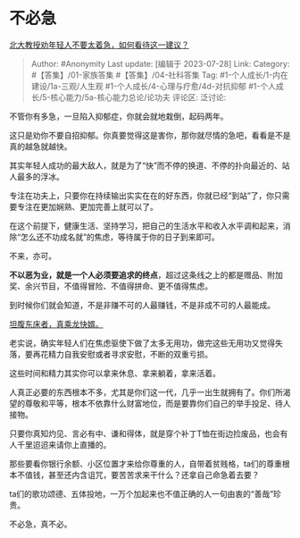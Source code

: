 # 不必急
[北大教授劝年轻人不要太着急，如何看待这一建议？](https://www.zhihu.com/question/614209889/answer/3139623082)

> Author: #Anonymity
> Last update: [编辑于 2023-07-28]
> Link:
> Category: #【答集】/01-家族答集 #【答集】/04-社科答集
> Tag: #1-个人成长/1-内在建设/1a-三观/人生观 #1-个人成长/4-心理与疗愈/4d-对抗抑郁 #1-个人成长/5-核心能力/5a-核心能力总论/论功夫 
> 评论区:
> 泛讨论:

不管你有多急，一旦陷入抑郁症，你就会就地栽倒，起码两年。

这只是劝你不要自招抑郁。你真要觉得这是害你，那你就尽情的急吧，看看是不是真的越急就越快。

其实年轻人成功的最大敌人，就是为了“快”而不停的换道、不停的扑向最近的、站人最多的浮冰。

专注在功夫上，只要你在持续输出实实在在的好东西，你就已经“到站”了，你只需要专注在更加娴熟、更加完善上就可以了。

在这个前提下，健康生活、坚持学习，把自己的生活水平和收入水平调和起来，消除“怎么还不功成名就”的焦虑，等待属于你的日子到来即可。

不来，亦可。

**不以恶为业，就是一个人必须要追求的终点**，超过这条线之上的都是赠品、附加奖、余兴节目，不值得冒险、不值得拼命、更不值得焦虑。

到时候你们就会知道，不是非赚不可的人最赚钱，不是非成不可的人最能成。

[坦腹东床者，真乘龙快婿。](https://link.zhihu.com/?target=https%3A//baike.baidu.com/item/%25E5%259D%25A6%25E8%2585%25B9%25E4%25B8%259C%25E5%25BA%258A/4172614)

老实说，确实年轻人们在焦虑驱使下做了太多无用功，做完这些无用功又觉得失落，要再花精力自我安慰或者寻求安慰，不断的双重亏损。

这些时间和精力其实你可以拿来休息、拿来躺着，拿来活着。

人真正必要的东西根本不多，尤其是你们这一代，几乎一出生就拥有了。你们所渴望的尊敬和平等，根本不依靠什么财富地位，而是要靠你们自己的举手投足、待人接物。

只要你真知灼见、言必有中、谦和得体，就是穿个补丁T恤在街边捡废品，也会有人千里迢迢来请你上直播的。

那些要看你银行余额、小区位置才来给你尊重的人，自带着贫贱格，ta们的尊重根本不值钱，甚至还内含诅咒，要苦苦求来干什么？还拿自己命急着去要？

ta们的歌功颂德、五体投地，一万个加起来也不值正确的人一句由衷的“善哉”珍贵。

不必急，真不必。
